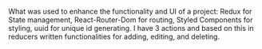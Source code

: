 What was used to enhance the functionality and UI of a project: Redux for State management, React-Router-Dom for routing, Styled Components for styling, uuid for unique id generating. 
I have 3 actions and based on this in reducers written functionalities for adding, editing, and deleting. 

